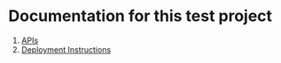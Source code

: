 # Documentation for this  test project

1.  [APIs](#APIs)
2.  [Deployment Instructions](#Deployment)
